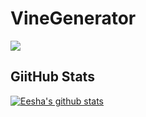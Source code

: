# VineGenerator

<!-- SHIELDS -->

![](https://img.shields.io/badge/Code-Python-informational?style=flat&logo=<LOGO_NAME>&logoColor=white&color=2bbc8a)

<!-- GITHUB STATS -->
## GiitHub Stats
[![Eesha's github stats](https://github-readme-stats.vercel.app/api?username=eeshaarabhavi&count_private=true&show_icons=true&theme=radical)](https://github.com/eeshaarabhavi/github-readme-stats)



